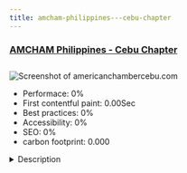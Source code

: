 ```yaml
---
title: amcham-philippines---cebu-chapter
---
```


<div style="height: 3rem">
  <a href="http://www.americanchambercebu.com/"><h3>AMCHAM Philippines - Cebu Chapter</h3></a>
</div>
<img loading="lazy" src="" alt="Screenshot of americanchambercebu.com" />
<ul>
  <li>Performace: 0%</li>
  <li>
    First contentful paint:
    0.00Sec
  </li>
  <li>Best practices: 0%</li>
  <li>Accessibility: 0%</li>
  <li>SEO: 0%</li>
  <li>carbon footprint: 0.000</li>
</ul>
<details>
  <summary>Description</summary>
  <p>American Chamber of Commerce of the Philippines, Inc. – Cebu Chapter is a private, independent, non-profit association which promotes and develops trade, commerce and investment between the United States of America and the Philippines. Members of the Chamber enjoy the prestige of belonging to a highly-regarded business organization, offering an easy-to-enter social and professional network of top decision makers from the leading global firms, expatriates and highly-placed local executives. What sets us apart from the other Chambers is our 110 years of success in supporting the business of its members through their advocacies, business briefings, committees, information, exposure and social activities.AMCHAM Cebu was built using Joomla 3 CMS. The template is custom-build and is responsive with just the right modules needed on the website.</p>
</details>

